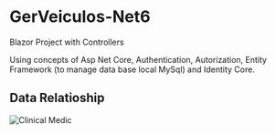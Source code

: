 # GerVeiculos-Net6
Blazor Project with Controllers

Using concepts of Asp Net Core, Authentication, Autorization, Entity Framework (to manage data base local MySql) and Identity Core.

## Data Relatioship
![Clinical Medic ](https://user-images.githubusercontent.com/69880922/180655329-7a757bbc-bd1d-49d7-a26a-c5f823d18a05.png)

